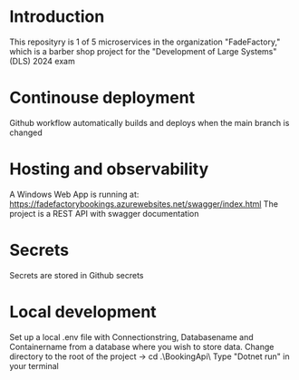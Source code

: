 # Introduction
This reposityry is 1 of 5 microservices in the organization "FadeFactory," which is a barber shop project for the "Development of Large Systems" (DLS) 2024 exam

# Continouse deployment
Github workflow automatically builds and deploys when the main branch is changed

# Hosting and observability
A Windows Web App is running at: https://fadefactorybookings.azurewebsites.net/swagger/index.html
The project is a REST API with swagger documentation

# Secrets
Secrets are stored in Github secrets

# Local development
Set up a local .env file with Connectionstring, Databasename and Containername from a database where you wish to store data.
Change directory to the root of the project -> cd .\BookingApi\ 
Type "Dotnet run" in your terminal
